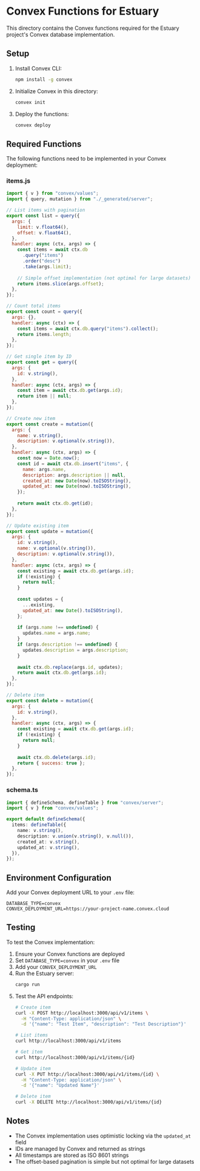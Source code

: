 # Convex Functions for Estuary

This directory contains the Convex functions required for the Estuary project's Convex database implementation.

## Setup

1. Install Convex CLI:
   ```bash
   npm install -g convex
   ```

2. Initialize Convex in this directory:
   ```bash
   convex init
   ```

3. Deploy the functions:
   ```bash
   convex deploy
   ```

## Required Functions

The following functions need to be implemented in your Convex deployment:

### items.js

```javascript
import { v } from "convex/values";
import { query, mutation } from "./_generated/server";

// List items with pagination
export const list = query({
  args: {
    limit: v.float64(),
    offset: v.float64(),
  },
  handler: async (ctx, args) => {
    const items = await ctx.db
      .query("items")
      .order("desc")
      .take(args.limit);
    
    // Simple offset implementation (not optimal for large datasets)
    return items.slice(args.offset);
  },
});

// Count total items
export const count = query({
  args: {},
  handler: async (ctx) => {
    const items = await ctx.db.query("items").collect();
    return items.length;
  },
});

// Get single item by ID
export const get = query({
  args: {
    id: v.string(),
  },
  handler: async (ctx, args) => {
    const item = await ctx.db.get(args.id);
    return item || null;
  },
});

// Create new item
export const create = mutation({
  args: {
    name: v.string(),
    description: v.optional(v.string()),
  },
  handler: async (ctx, args) => {
    const now = Date.now();
    const id = await ctx.db.insert("items", {
      name: args.name,
      description: args.description || null,
      created_at: new Date(now).toISOString(),
      updated_at: new Date(now).toISOString(),
    });
    
    return await ctx.db.get(id);
  },
});

// Update existing item
export const update = mutation({
  args: {
    id: v.string(),
    name: v.optional(v.string()),
    description: v.optional(v.string()),
  },
  handler: async (ctx, args) => {
    const existing = await ctx.db.get(args.id);
    if (!existing) {
      return null;
    }
    
    const updates = {
      ...existing,
      updated_at: new Date().toISOString(),
    };
    
    if (args.name !== undefined) {
      updates.name = args.name;
    }
    if (args.description !== undefined) {
      updates.description = args.description;
    }
    
    await ctx.db.replace(args.id, updates);
    return await ctx.db.get(args.id);
  },
});

// Delete item
export const delete = mutation({
  args: {
    id: v.string(),
  },
  handler: async (ctx, args) => {
    const existing = await ctx.db.get(args.id);
    if (!existing) {
      return null;
    }
    
    await ctx.db.delete(args.id);
    return { success: true };
  },
});
```

### schema.ts

```typescript
import { defineSchema, defineTable } from "convex/server";
import { v } from "convex/values";

export default defineSchema({
  items: defineTable({
    name: v.string(),
    description: v.union(v.string(), v.null()),
    created_at: v.string(),
    updated_at: v.string(),
  }),
});
```

## Environment Configuration

Add your Convex deployment URL to your `.env` file:

```
DATABASE_TYPE=convex
CONVEX_DEPLOYMENT_URL=https://your-project-name.convex.cloud
```

## Testing

To test the Convex implementation:

1. Ensure your Convex functions are deployed
2. Set `DATABASE_TYPE=convex` in your `.env` file
3. Add your `CONVEX_DEPLOYMENT_URL`
4. Run the Estuary server:
   ```bash
   cargo run
   ```
5. Test the API endpoints:
   ```bash
   # Create item
   curl -X POST http://localhost:3000/api/v1/items \
     -H "Content-Type: application/json" \
     -d '{"name": "Test Item", "description": "Test Description"}'
   
   # List items
   curl http://localhost:3000/api/v1/items
   
   # Get item
   curl http://localhost:3000/api/v1/items/{id}
   
   # Update item
   curl -X PUT http://localhost:3000/api/v1/items/{id} \
     -H "Content-Type: application/json" \
     -d '{"name": "Updated Name"}'
   
   # Delete item
   curl -X DELETE http://localhost:3000/api/v1/items/{id}
   ```

## Notes

- The Convex implementation uses optimistic locking via the `updated_at` field
- IDs are managed by Convex and returned as strings
- All timestamps are stored as ISO 8601 strings
- The offset-based pagination is simple but not optimal for large datasets
